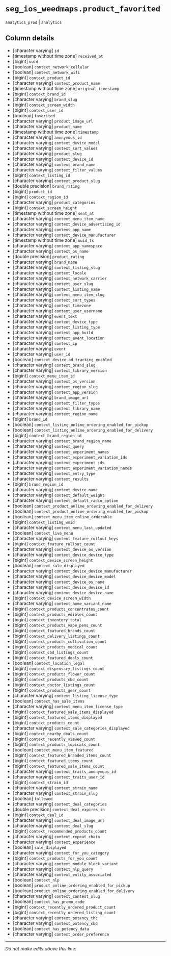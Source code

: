 # `seg_ios_weedmaps.product_favorited`
`analytics_prod` | `analytics`

## Column details
* [character varying] `id`
* [timestamp without time zone] `received_at`
* [bigint]    `uuid`
* [boolean]   `context_network_cellular`
* [boolean]   `context_network_wifi`
* [bigint]    `context_product_id`
* [character varying] `context_product_name`
* [timestamp without time zone] `original_timestamp`
* [bigint]    `context_brand_id`
* [character varying] `brand_slug`
* [bigint]    `context_screen_width`
* [bigint]    `context_user_id`
* [boolean]   `favorited`
* [character varying] `product_image_url`
* [character varying] `product_name`
* [timestamp without time zone] `timestamp`
* [character varying] `anonymous_id`
* [character varying] `context_device_model`
* [character varying] `context_sort_values`
* [character varying] `product_slug`
* [character varying] `context_device_id`
* [character varying] `context_brand_name`
* [character varying] `context_filter_values`
* [bigint]    `context_listing_id`
* [character varying] `context_product_slug`
* [double precision] `brand_rating`
* [bigint]    `product_id`
* [bigint]    `context_region_id`
* [character varying] `product_categories`
* [bigint]    `context_screen_height`
* [timestamp without time zone] `sent_at`
* [character varying] `context_menu_item_name`
* [character varying] `context_device_advertising_id`
* [character varying] `context_app_name`
* [character varying] `context_device_manufacturer`
* [timestamp without time zone] `uuid_ts`
* [character varying] `context_app_namespace`
* [character varying] `context_os_name`
* [double precision] `product_rating`
* [character varying] `brand_name`
* [character varying] `context_listing_slug`
* [character varying] `context_locale`
* [character varying] `context_network_carrier`
* [character varying] `context_user_slug`
* [character varying] `context_listing_name`
* [character varying] `context_menu_item_slug`
* [character varying] `context_sort_types`
* [character varying] `context_timezone`
* [character varying] `context_user_username`
* [character varying] `event_text`
* [character varying] `context_device_type`
* [character varying] `context_listing_type`
* [character varying] `context_app_build`
* [character varying] `context_event_location`
* [character varying] `context_ip`
* [character varying] `event`
* [character varying] `user_id`
* [boolean]   `context_device_ad_tracking_enabled`
* [character varying] `context_brand_slug`
* [character varying] `context_library_version`
* [bigint]    `context_menu_item_id`
* [character varying] `context_os_version`
* [character varying] `context_region_slug`
* [character varying] `context_app_version`
* [character varying] `brand_image_url`
* [character varying] `context_filter_types`
* [character varying] `context_library_name`
* [character varying] `context_region_name`
* [bigint]    `brand_id`
* [boolean]   `context_listing_online_ordering_enabled_for_pickup`
* [boolean]   `context_listing_online_ordering_enabled_for_delivery`
* [bigint]    `context_brand_region_id`
* [character varying] `context_brand_region_name`
* [character varying] `context_query`
* [character varying] `context_experiment_names`
* [character varying] `context_experiment_variation_ids`
* [character varying] `context_experiment_ids`
* [character varying] `context_experiment_variation_names`
* [character varying] `context_entry_type`
* [character varying] `context_results`
* [bigint]    `brand_region_id`
* [character varying] `context_device_name`
* [character varying] `context_default_weight`
* [character varying] `context_default_radio_option`
* [boolean]   `context_product_online_ordering_enabled_for_delivery`
* [boolean]   `context_product_online_ordering_enabled_for_pickup`
* [boolean]   `context_menu_item_online_orderable`
* [bigint]    `context_listing_wmid`
* [character varying] `context_menu_last_updated`
* [boolean]   `context_live_menu`
* [character varying] `context_feature_rollout_keys`
* [bigint]    `context_feature_rollout_count`
* [character varying] `context_device_os_version`
* [character varying] `context_device_device_type`
* [bigint]    `context_device_screen_height`
* [boolean]   `context_sale_displayed`
* [character varying] `context_device_device_manufacturer`
* [character varying] `context_device_device_model`
* [character varying] `context_device_os_name`
* [character varying] `context_device_device_id`
* [character varying] `context_device_device_name`
* [bigint]    `context_device_screen_width`
* [character varying] `context_home_variant_name`
* [bigint]    `context_products_concentrates_count`
* [bigint]    `context_products_edibles_count`
* [bigint]    `context_inventory_total`
* [bigint]    `context_products_vape_pens_count`
* [bigint]    `context_featured_brands_count`
* [bigint]    `context_delivery_listings_count`
* [bigint]    `context_products_cultivation_count`
* [bigint]    `context_products_medical_count`
* [bigint]    `context_cbd_listings_count`
* [bigint]    `context_featured_deals_count`
* [boolean]   `context_location_legal`
* [bigint]    `context_dispensary_listings_count`
* [bigint]    `context_products_flower_count`
* [bigint]    `context_products_cbd_count`
* [bigint]    `context_doctor_listings_count`
* [bigint]    `context_products_gear_count`
* [character varying] `context_listing_license_type`
* [boolean]   `context_has_sale_items`
* [character varying] `context_menu_item_license_type`
* [bigint]    `context_featured_sale_items_displayed`
* [bigint]    `context_featured_items_displayed`
* [bigint]    `context_products_count`
* [character varying] `context_sale_categories_displayed`
* [bigint]    `context_nearby_deals_count`
* [bigint]    `context_recently_viewed_count`
* [bigint]    `context_products_topicals_count`
* [boolean]   `context_menu_item_featured`
* [bigint]    `context_featured_branded_items_count`
* [bigint]    `context_featured_items_count`
* [bigint]    `context_featured_sale_items_count`
* [character varying] `context_traits_anonymous_id`
* [character varying] `context_traits_user_id`
* [bigint]    `context_strain_id`
* [character varying] `context_strain_name`
* [character varying] `context_strain_slug`
* [boolean]   `followed`
* [character varying] `context_deal_categories`
* [double precision] `context_deal_expires_in`
* [bigint]    `context_deal_id`
* [character varying] `context_deal_image_url`
* [character varying] `context_deal_slug`
* [bigint]    `context_recommended_products_count`
* [character varying] `context_repeat_chain`
* [character varying] `context_experience`
* [boolean]   `sale_displayed`
* [character varying] `context_for_you_category`
* [bigint]    `context_products_for_you_count`
* [character varying] `context_module_block_variant`
* [character varying] `context_nlp_query`
* [character varying] `context_entity_associated`
* [boolean]   `context_nlp`
* [boolean]   `product_online_ordering_enabled_for_pickup`
* [boolean]   `product_online_ordering_enabled_for_delivery`
* [character varying] `context_contest_slug`
* [boolean]   `context_has_promo_code`
* [bigint]    `context_recently_ordered_product_count`
* [bigint]    `context_recently_ordered_listing_count`
* [character varying] `context_potency_thc`
* [character varying] `context_potency_cbd`
* [boolean]   `context_has_potency_data`
* [character varying] `context_order_preference`

-------------------------------------------------------------------------------
*Do not make edits above this line.*
